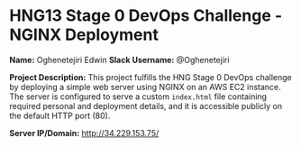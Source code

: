 # HNG13 Stage 0 DevOps Challenge - NGINX Deployment

**Name:** Oghenetejiri Edwin
**Slack Username:** @Oghenetejiri

**Project Description:**
This project fulfills the HNG Stage 0 DevOps challenge by deploying a simple web server using NGINX on an AWS EC2 instance. The server is configured to serve a custom `index.html` file containing required personal and deployment details, and it is accessible publicly on the default HTTP port (80).

**Server IP/Domain:** http://34.229.153.75/
